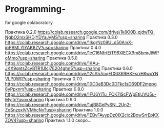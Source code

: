 # Programming-
for google colaboratory

Практика 0.2.0 https://colab.research.google.com/drive/1k8O0B_qjdwTQ-NgbO2mxSHDjYDYaJyMS?usp=sharing
Практика 0.3.0 https://colab.research.google.com/drive/1IkgrNz08ULd50AinX-ipPBMLYlYAK8ZV?usp=sharing
Практика 0.4.0 https://colab.research.google.com/drive/1eC16NfrtEiT96XlECX9m8bmrJlWPoMmo?usp=sharing
Практика 0.5.0 https://colab.research.google.com/drive/1KAu-JKX9gntsZcyBTR1Ulcj7E204ghn5?usp=sharing
Практика 0.6.0 https://colab.research.google.com/drive/12sA57mqEtX6XRRHKEsrrHKwxYNVLP0WR?usp=sharing
Практика 0.7.0 https://colab.research.google.com/drive/10C0eB3Dc0DFkc1sD69DF2mppg8yPpxnm?usp=sharing
Практика 0.8.0 https://colab.research.google.com/drive/1FU6YiTu_FCK7IScFWpEtjUVU5u-Myjtn?usp=sharing
Практика 0.9.0 https://colab.research.google.com/drive/1ujB8GnPvSNl_2Un2-ZeSnzqxlVVMhcNy?usp=sharing
Практика 1.0.0 https://colab.research.google.com/drive/1EBvFAyypDz0IX2cic2BowSrrEpKXZOV4?usp=sharing
Практика 1.1.0 скоро...
